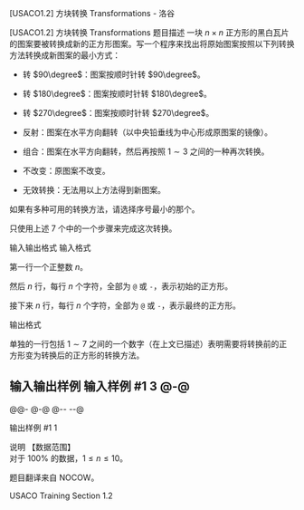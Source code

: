 



[USACO1.2] 方块转换 Transformations - 洛谷














[USACO1.2] 方块转换 Transformations
题目描述
一块 $n \times n$ 正方形的黑白瓦片的图案要被转换成新的正方形图案。写一个程序来找出将原始图案按照以下列转换方法转换成新图案的最小方式：

- 转 $90\degree$：图案按顺时针转 $90\degree$。

- 转 $180\degree$：图案按顺时针转 $180\degree$。

- 转 $270\degree$：图案按顺时针转 $270\degree$。

- 反射：图案在水平方向翻转（以中央铅垂线为中心形成原图案的镜像）。

- 组合：图案在水平方向翻转，然后再按照 $1 \sim 3$ 之间的一种再次转换。

- 不改变：原图案不改变。

- 无效转换：无法用以上方法得到新图案。

如果有多种可用的转换方法，请选择序号最小的那个。

只使用上述 $7$ 个中的一个步骤来完成这次转换。

输入输出格式
输入格式

第一行一个正整数 $n$。   

然后 $n$ 行，每行 $n$ 个字符，全部为 `@` 或 `-`，表示初始的正方形。

接下来 $n$ 行，每行 $n$ 个字符，全部为 `@` 或 `-`，表示最终的正方形。


输出格式

单独的一行包括 $1 \sim 7$ 之间的一个数字（在上文已描述）表明需要将转换前的正方形变为转换后的正方形的转换方法。


输入输出样例
输入样例 #1
3
@-@
---
@@-
@-@
@--
--@

输出样例 #1
1

说明
【数据范围】  
对于 $100\%$ 的数据，$1\le n \le 10$。

题目翻译来自 NOCOW。

USACO Training Section 1.2







